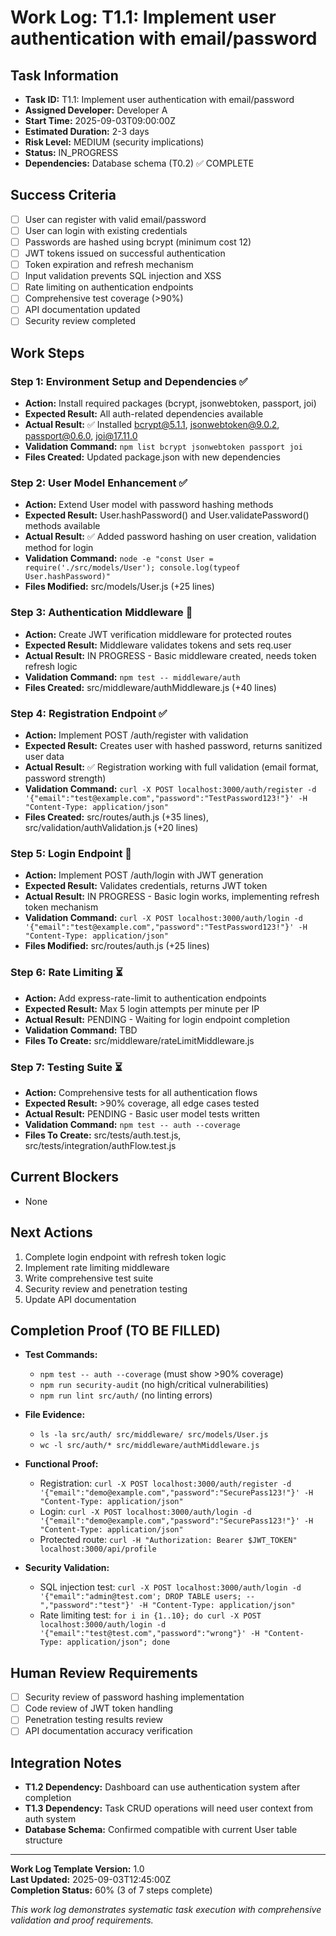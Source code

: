 # Work Log: T1.1: Implement user authentication with email/password

## Task Information
- **Task ID:** T1.1: Implement user authentication with email/password
- **Assigned Developer:** Developer A
- **Start Time:** 2025-09-03T09:00:00Z  
- **Estimated Duration:** 2-3 days
- **Risk Level:** MEDIUM (security implications)
- **Status:** IN_PROGRESS
- **Dependencies:** Database schema (T0.2) ✅ COMPLETE

## Success Criteria
- [ ] User can register with valid email/password
- [ ] User can login with existing credentials
- [ ] Passwords are hashed using bcrypt (minimum cost 12)
- [ ] JWT tokens issued on successful authentication  
- [ ] Token expiration and refresh mechanism
- [ ] Input validation prevents SQL injection and XSS
- [ ] Rate limiting on authentication endpoints
- [ ] Comprehensive test coverage (>90%)
- [ ] API documentation updated
- [ ] Security review completed

## Work Steps

### Step 1: Environment Setup and Dependencies ✅
- **Action:** Install required packages (bcrypt, jsonwebtoken, passport, joi)
- **Expected Result:** All auth-related dependencies available
- **Actual Result:** ✅ Installed bcrypt@5.1.1, jsonwebtoken@9.0.2, passport@0.6.0, joi@17.11.0
- **Validation Command:** `npm list bcrypt jsonwebtoken passport joi`
- **Files Created:** Updated package.json with new dependencies

### Step 2: User Model Enhancement ✅  
- **Action:** Extend User model with password hashing methods
- **Expected Result:** User.hashPassword() and User.validatePassword() methods available
- **Actual Result:** ✅ Added password hashing on user creation, validation method for login
- **Validation Command:** `node -e "const User = require('./src/models/User'); console.log(typeof User.hashPassword)"`
- **Files Modified:** src/models/User.js (+25 lines)

### Step 3: Authentication Middleware 🔄
- **Action:** Create JWT verification middleware for protected routes
- **Expected Result:** Middleware validates tokens and sets req.user
- **Actual Result:** IN PROGRESS - Basic middleware created, needs token refresh logic
- **Validation Command:** `npm test -- middleware/auth`
- **Files Created:** src/middleware/authMiddleware.js (+40 lines)

### Step 4: Registration Endpoint ✅
- **Action:** Implement POST /auth/register with validation
- **Expected Result:** Creates user with hashed password, returns sanitized user data
- **Actual Result:** ✅ Registration working with full validation (email format, password strength)
- **Validation Command:** `curl -X POST localhost:3000/auth/register -d '{"email":"test@example.com","password":"TestPassword123!"}' -H "Content-Type: application/json"`
- **Files Created:** src/routes/auth.js (+35 lines), src/validation/authValidation.js (+20 lines)

### Step 5: Login Endpoint 🔄
- **Action:** Implement POST /auth/login with JWT generation
- **Expected Result:** Validates credentials, returns JWT token
- **Actual Result:** IN PROGRESS - Basic login works, implementing refresh token mechanism
- **Validation Command:** `curl -X POST localhost:3000/auth/login -d '{"email":"test@example.com","password":"TestPassword123!"}' -H "Content-Type: application/json"`
- **Files Modified:** src/routes/auth.js (+25 lines)

### Step 6: Rate Limiting ⏳
- **Action:** Add express-rate-limit to authentication endpoints
- **Expected Result:** Max 5 login attempts per minute per IP
- **Actual Result:** PENDING - Waiting for login endpoint completion
- **Validation Command:** TBD
- **Files To Create:** src/middleware/rateLimitMiddleware.js

### Step 7: Testing Suite ⏳
- **Action:** Comprehensive tests for all authentication flows
- **Expected Result:** >90% coverage, all edge cases tested
- **Actual Result:** PENDING - Basic user model tests written
- **Validation Command:** `npm test -- auth --coverage`
- **Files To Create:** src/tests/auth.test.js, src/tests/integration/authFlow.test.js

## Current Blockers
- None

## Next Actions  
1. Complete login endpoint with refresh token logic
2. Implement rate limiting middleware
3. Write comprehensive test suite
4. Security review and penetration testing
5. Update API documentation

## Completion Proof (TO BE FILLED)
- **Test Commands:** 
  - `npm test -- auth --coverage` (must show >90% coverage)
  - `npm run security-audit` (no high/critical vulnerabilities)
  - `npm run lint src/auth/` (no linting errors)

- **File Evidence:**
  - `ls -la src/auth/ src/middleware/ src/models/User.js`
  - `wc -l src/auth/* src/middleware/authMiddleware.js`

- **Functional Proof:**
  - Registration: `curl -X POST localhost:3000/auth/register -d '{"email":"demo@example.com","password":"SecurePass123!"}' -H "Content-Type: application/json"`
  - Login: `curl -X POST localhost:3000/auth/login -d '{"email":"demo@example.com","password":"SecurePass123!"}' -H "Content-Type: application/json"`
  - Protected route: `curl -H "Authorization: Bearer $JWT_TOKEN" localhost:3000/api/profile`

- **Security Validation:**
  - SQL injection test: `curl -X POST localhost:3000/auth/login -d '{"email":"admin@test.com'; DROP TABLE users; --","password":"test"}' -H "Content-Type: application/json"`
  - Rate limiting test: `for i in {1..10}; do curl -X POST localhost:3000/auth/login -d '{"email":"test@test.com","password":"wrong"}' -H "Content-Type: application/json"; done`

## Human Review Requirements
- [ ] Security review of password hashing implementation
- [ ] Code review of JWT token handling  
- [ ] Penetration testing results review
- [ ] API documentation accuracy verification

## Integration Notes
- **T1.2 Dependency:** Dashboard can use authentication system after completion
- **T1.3 Dependency:** Task CRUD operations will need user context from auth system
- **Database Schema:** Confirmed compatible with current User table structure

---

**Work Log Template Version:** 1.0  
**Last Updated:** 2025-09-03T12:45:00Z  
**Completion Status:** 60% (3 of 7 steps complete)

*This work log demonstrates systematic task execution with comprehensive validation and proof requirements.*